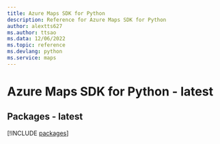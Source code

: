 ```yaml
---
title: Azure Maps SDK for Python
description: Reference for Azure Maps SDK for Python
author: alextts627
ms.author: ttsao
ms.data: 12/06/2022
ms.topic: reference
ms.devlang: python
ms.service: maps
---
```

# Azure Maps SDK for Python - latest
## Packages - latest
[!INCLUDE [packages](maps-index.md)]
